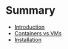 # Summary

* [Introduction](README.md)
* [Containers vs VMs](containers-vs-vms.md)
* [Installation](installation.md)


